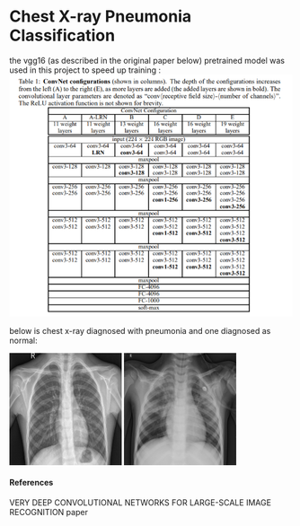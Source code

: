 # Chest X-ray Pneumonia Classification

the vgg16 (as described in the original paper below) pretrained model was used in this project to speed up training :
![GitHub Logo](/ReadmeImages/vgg_architecture.PNG)

below is chest x-ray diagnosed with pneumonia and one diagnosed as normal:

<p float="left">
  <img src="/images/NORMAL/IM-0001-0001.jpeg" width="200"  height="200" title="NORMAL" />
  <img src="/images/PNEUMONIA/person3_virus_17.jpeg" width="200" height="200" title="PNEUMONIA"/> 
</p>

#### References
VERY DEEP CONVOLUTIONAL NETWORKS FOR LARGE-SCALE IMAGE RECOGNITION paper
